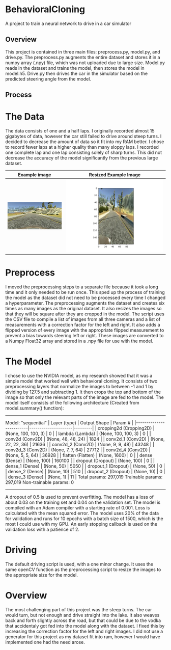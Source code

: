 # BehavioralCloning
A project to train a neural network to drive in a car simulator

## Overview
This project is contained in three main files: preprocess.py, model.py, and drive.py. The preprocess.py augments the entire dataset and stores it in a numpy array (.npy) file, which was not uploaded due to large size. Model.py reads in the dataset and trains the model, then stores the model in model.h5. Drive.py then drives the car in the simulator based on the predicted steering angle from the model.

## Process
# The Data
The data consists of one and a half laps. I originally recorded almost 15 gigabytes of data, however the car still failed to drive around steep turns. I decided to decrease the amount of data so it fit into my RAM better. I chose to record fewer laps at a higher quality than many sloppy laps. I recorded one complete lap and one lap consisting solely of sharp turns. This did not decrease the accuracy of the model significantly from the previous large dataset.

|Example image       |Resized Example Image |
|--------------------|----------------------|
|![](Figure_2.jpg)   |![](Figure_1.png)     |

# Preprocess
I moved the preprocessing steps to a separate file because it took a long time and it only needed to be run once. This sped up the process of training the model as the dataset did not need to be processed every time I changed a hyperparameter. The preprocessing augments the dataset and creates six times as many images as the original dataset. It also resizes the images so that they will be square after they are cropped in the model. The script uses the CSV file to compile a list of images from all three cameras and a list of measurements with a correction factor for the left and right. It also adds a flipped version of every image with the appropriate flipped measurement to prevent a bias towards steering left or right. These images are converted to a Numpy Float32 array and stored in a .npy file for use with the model.

# The Model
I chose to use the NVIDIA model, as my research showed that it was a simple model that worked well with behavioral cloning. It consists of two preprocessing layers that normalize the images to between -1 and 1 by dividing by 127.5 and subtracting 1. It then crops the top and bottom of the image so that only the relevant parts of the image are fed to the model. The model itself consists of the following architecture (Created from model.summary() function):
_________________________________________________________________
Model: "sequential"
| Layer (type)            | Output Shape        | Param # |
|-------------------------|---------------------|---------|
| cropping2d (Cropping2D) | (None, 100, 100, 3) | 0       |
| lambda (Lambda)         | (None, 100, 100, 3) | 0       |
| conv2d (Conv2D)         | (None, 48, 48, 24)  | 1824    |
| conv2d_1 (Conv2D)       | (None, 22, 22, 36)  | 21636   |
| conv2d_2 (Conv2D)       | (None, 9, 9, 48)    | 43248   |
| conv2d_3 (Conv2D)       | (None, 7, 7, 64)    | 27712   |
| conv2d_4 (Conv2D)       | (None, 5, 5, 64)    | 36928   |
| flatten (Flatten)       | (None, 1600)        | 0       |
| dense (Dense)           | (None, 100)         | 160100  |
| dropout (Dropout)       | (None, 100)         | 0       |
| dense_1 (Dense)         | (None, 50)          | 5050    |
| dropout_1 (Dropout)     | (None, 50)          | 0       |
| dense_2 (Dense)         | (None, 10)          | 510     |
| dropout_2 (Dropout)     | (None, 10)          | 0       |
| dense_3 (Dense)         | (None, 1)           | 11      |
Total params: 297,019
Trainable params: 297,019
Non-trainable params: 0
_________________________________________________________________
A dropout of 0.5 is used to prevent overfitting. The model has a loss of about 0.03 on the training set and 0.04 on the validation set. The model is compiled with an Adam compiler with a starting rate of 0.001. Loss is calculated with the mean squared error. The model uses 20% of the data for validation and runs for 10 epochs with a batch size of 1500, which is the most I could use with my GPU. An early stopping callback is used on the validation loss with a patience of 2.

# Driving
The default driving script is used, with a one minor change. It uses the same openCV function as the preprocessing script to resize the images to the appropriate size for the model.

# Overview
The most challenging part of this project was the steep turns. The car would turn, but not enough and drive straight into the lake. It also weaves back and forth slightly across the road, but that could be due to the vodka that accidentaly got fed into the model along with the dataset. I fixed this by increasing the correction factor for the left and right images. I did not use a generator for this project as my dataset fit into ram, however I would have implemented one had the need arose.

